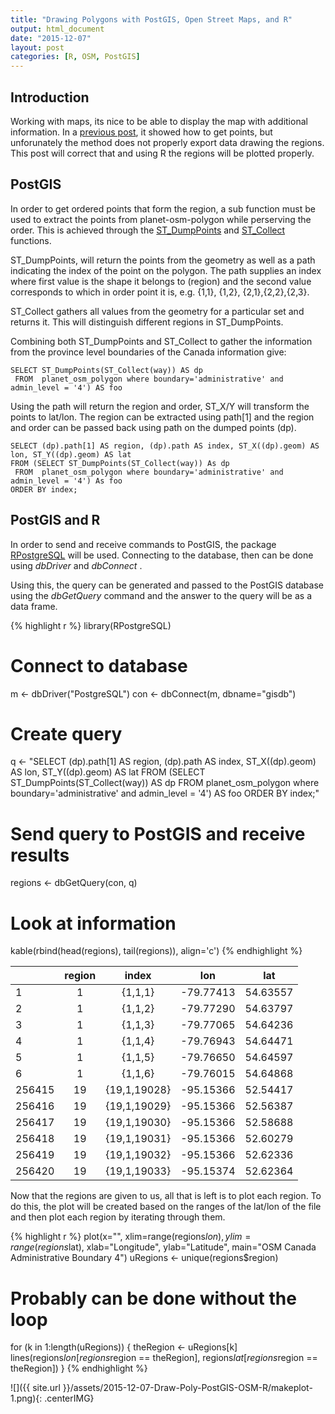 ```yaml
---
title: "Drawing Polygons with PostGIS, Open Street Maps, and R"
output: html_document
date: "2015-12-07"
layout: post
categories: [R, OSM, PostGIS]
---
```


## Introduction

Working with maps, its nice to be able to display the map with additional information.  In a [previous post](http://awcull.com/2015/10/13/Vis-Traffic-Signals-PostGIS-OSM-R.html), it showed how to get points, but unforunately the method does not properly export data drawing the regions.  This post will correct that and using R the regions will be plotted properly.

## PostGIS

In order to get ordered points that form the region, a sub function must be used to extract the points from planet-osm-polygon while perserving the order.  This is achieved through the [ST_DumpPoints](http://postgis.net/docs/ST_DumpPoints.html) and [ST_Collect](http://postgis.net/docs/ST_Collect.html) functions.  

ST_DumpPoints, will return the points from the geometry as well as a path indicating the index of the point on the polygon.  The path supplies an index where first value is the shape it belongs to (region) and the second value corresponds to which in order point it is, e.g. {1,1}, {1,2}, {2,1},{2,2},{2,3}.

ST_Collect gathers all values from the geometry for a particular set and returns it.  This will distinguish different regions in ST_DumpPoints.

Combining both ST_DumpPoints and ST_Collect to gather the information from the province level boundaries of the Canada information give:

```{}
SELECT ST_DumpPoints(ST_Collect(way)) AS dp 
 FROM  planet_osm_polygon where boundary='administrative' and admin_level = '4') AS foo
```

Using the path will return the region and order, ST_X/Y will transform the points to lat/lon.  The region can be extracted using path[1] and the region and order can be passed back using path on the dumped points (dp).

```{}
SELECT (dp).path[1] AS region, (dp).path AS index, ST_X((dp).geom) AS lon, ST_Y((dp).geom) AS lat
FROM (SELECT ST_DumpPoints(ST_Collect(way)) As dp 
 FROM  planet_osm_polygon where boundary='administrative' and admin_level = '4') As foo
ORDER BY index;
```


## PostGIS and R

In order to send and receive commands to PostGIS, the package [RPostgreSQL](https://cran.r-project.org/web/packages/RPostgreSQL/index.html) will be used.  Connecting to the database, then can be done using _dbDriver_ and _dbConnect_ .

Using this, the query can be generated and passed to the PostGIS database using the _dbGetQuery_ command and the answer to the query will be as a data frame.


{% highlight r %}
library(RPostgreSQL)

# Connect to database
m <- dbDriver("PostgreSQL")
con <- dbConnect(m, dbname="gisdb")

# Create query
q <- "SELECT (dp).path[1] AS region, (dp).path AS index, ST_X((dp).geom) AS lon, ST_Y((dp).geom) AS lat
FROM (SELECT ST_DumpPoints(ST_Collect(way)) AS dp 
 FROM  planet_osm_polygon where boundary='administrative' and admin_level = '4') AS foo
ORDER BY index;"

# Send query to PostGIS and receive results
regions <- dbGetQuery(con, q)

# Look at information
kable(rbind(head(regions), tail(regions)), align='c')
{% endhighlight %}



|       | region |    index     |    lon    |   lat    |
|:------|:------:|:------------:|:---------:|:--------:|
|1      |   1    |   {1,1,1}    | -79.77413 | 54.63557 |
|2      |   1    |   {1,1,2}    | -79.77290 | 54.63797 |
|3      |   1    |   {1,1,3}    | -79.77065 | 54.64236 |
|4      |   1    |   {1,1,4}    | -79.76943 | 54.64471 |
|5      |   1    |   {1,1,5}    | -79.76650 | 54.64597 |
|6      |   1    |   {1,1,6}    | -79.76015 | 54.64868 |
|256415 |   19   | {19,1,19028} | -95.15366 | 52.54417 |
|256416 |   19   | {19,1,19029} | -95.15366 | 52.56387 |
|256417 |   19   | {19,1,19030} | -95.15366 | 52.58688 |
|256418 |   19   | {19,1,19031} | -95.15366 | 52.60279 |
|256419 |   19   | {19,1,19032} | -95.15366 | 52.62336 |
|256420 |   19   | {19,1,19033} | -95.15374 | 52.62364 |

Now that the regions are given to us, all that is left is to plot each region.  To do this, the plot will be created based on the ranges of the lat/lon of the file and then plot each region by iterating through them.


{% highlight r %}
plot(x="", xlim=range(regions$lon), ylim=range(regions$lat), xlab="Longitude", ylab="Latitude", main="OSM Canada Administrative Boundary 4")
uRegions <- unique(regions$region)
# Probably can be done without the loop
for (k in 1:length(uRegions)) {
  theRegion <- uRegions[k]
  lines(regions$lon[regions$region == theRegion], regions$lat[regions$region == theRegion])
}
{% endhighlight %}

![]({{ site.url }}/assets/2015-12-07-Draw-Poly-PostGIS-OSM-R/makeplot-1.png){: .centerIMG}  

